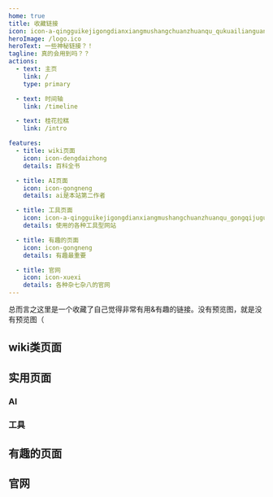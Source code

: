 ```yaml
---
home: true
title: 收藏链接
icon: icon-a-qingguikejigongdianxiangmushangchuanzhuanqu_qukuailianguanli
heroImage: /logo.ico
heroText: 一些神秘链接？！
tagline: 真的会用到吗？？
actions:
  - text: 主页
    link: /
    type: primary

  - text: 时间轴
    link: /timeline

  - text: 桂花拉糕
    link: /intro

features:
  - title: wiki页面
    icon: icon-dengdaizhong
    details: 百科全书

  - title: AI页面
    icon: icon-gongneng
    details: ai是本站第二作者

  - title: 工具页面
    icon: icon-a-qingguikejigongdianxiangmushangchuanzhuanqu_gongqijuguanli
    details: 使用的各种工具型网站

  - title: 有趣的页面
    icon: icon-gongneng
    details: 有趣最重要

  - title: 官网
    icon: icon-xuexi
    details: 各种杂七杂八的官网
---
```


总而言之这里是一个收藏了自己觉得非常有用&有趣的链接。没有预览图，就是没有预览图（

## wiki类页面
<SiteInfo name="英文连缘wiki" url="https://lenen.shoutwiki.com/wiki/Len%27en_Wiki" preview="" />
<SiteInfo name="thbwiki" url="https://thwiki.cc/" preview="" />
<SiteInfo name="我的世界wiki" url="https://zh.minecraft.wiki/" preview="" />

## 实用页面
### AI
<SiteInfo name="通义千问" url="https://tongyi.aliyun.com/qianwen/" preview="" />

### 工具
<SiteInfo name="Wayback Machine" url="https://web.archive.org/" preview="" />
<SiteInfo name="rgb在线预览" url="https://www.w3schools.com/css/css_colors_rgb.asp" preview="" />
<SiteInfo name="iconfont" url="https://www.iconfont.cn/" preview="" />

## 有趣的页面
<SiteInfo name="Camerons World" url="https://www.cameronsworld.net/" preview="" />
<SiteInfo name="生长球系列" url="https://www.eyezmaze.com/sp/" preview="" />

## 官网
<SiteInfo name="Unity API" url="https://docs.unity3d.com/cn/2022.1/ScriptReference/index.html" preview="" />
<SiteInfo name="PixelLab" url="https://www.pixellab.ai/" preview="" />
